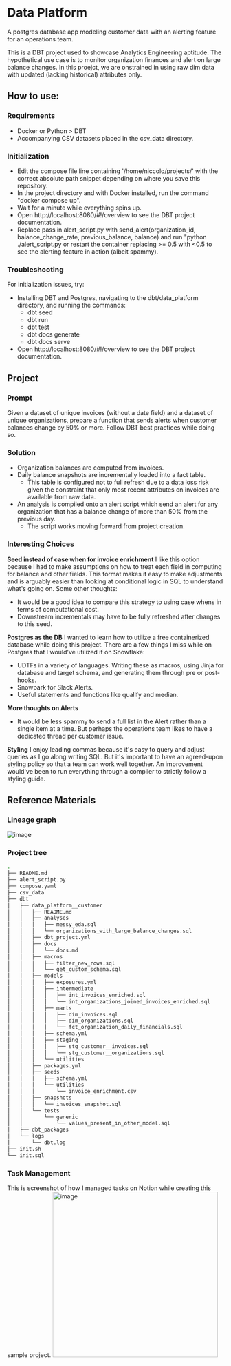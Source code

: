 # Data Platform

A postgres database app modeling customer data with an alerting feature for an operations team. 

This is a DBT project used to showcase Analytics Engineering aptitude. The hypothetical use case is to monitor organization finances and alert on large balance changes. In this proejct, we are onstrained in using raw dim data with updated (lacking historical) attributes only.

## How to use:

### Requirements
- Docker or Python > DBT
- Accompanying CSV datasets placed in the csv_data directory.

### Initialization
- Edit the compose file line containing '/home/niccolo/projects/' with the correct absolute path snippet depending on where you save this repository.
- In the project directory and with Docker installed, run the command "docker compose up".
- Wait for a minute while everything spins up.
- Open http://localhost:8080/#!/overview to see the DBT project documentation.
- Replace pass in alert_script.py with send_alert(organization_id, balance_change_rate, previous_balance, balance) and run "python ./alert_script.py or restart the container replacing >= 0.5 with <0.5 to see the alerting feature in action (albeit spammy).

### Troubleshooting
For initialization issues, try:
- Installing DBT and Postgres, navigating to the dbt/data_platform directory, and running the commands:
  - dbt seed
  - dbt run
  - dbt test
  - dbt docs generate
  - dbt docs serve
- Open http://localhost:8080/#!/overview to see the DBT project documentation.

## Project 

### Prompt

Given a dataset of unique invoices (without a date field) and a dataset of unique organizations, prepare a function that sends alerts when customer balances change by 50% or more. Follow DBT best practices while doing so.

### Solution
- Organization balances are computed from invoices.
- Daily balance snapshots are incrementally loaded into a fact table.
  - This table is configured not to full refresh due to a data loss risk given the constraint that only most recent attributes on invoices are available from raw data.
- An analysis is compiled onto an alert script which send an alert for any organization that has a balance change of more than 50% from the previous day.
  - The script works moving forward from project creation.

### Interesting Choices

**Seed instead of case when for invoice enrichment**
I like this option because I had to make assumptions on how to treat each field in computing for balance and other fields. This format makes it easy to make adjustments and is arguably easier than looking at conditional logic in SQL to understand what's going on. Some other thoughts:
- It would be a good idea to compare this strategy to using case whens in terms of computational cost.
- Downstream incrementals may have to be fully refreshed after changes to this seed.

**Postgres as the DB**
I wanted to learn how to utilize a free containerized database while doing this project. There are a few things I miss while on Postgres that I would've utilized if on Snowflake:
- UDTFs in a variety of languages. Writing these as macros, using Jinja for database and target schema, and generating them through pre or post-hooks.
- Snowpark for Slack Alerts.
- Useful statements and functions like qualify and median.

**More thoughts on Alerts**
- It would be less spammy to send a full list in the Alert rather than a single item at a time. But perhaps the operations team likes to have a dedicated thread per customer issue.

**Styling**
I enjoy leading commas because it's easy to query and adjust queries as I go along writing SQL. But it's important to have an agreed-upon styling policy so that a team can work well together. An improvement would've been to run everything through a compiler to strictly follow a styling guide.

## Reference Materials
### Lineage graph

![image](https://github.com/niccoloalexander/data_platform/assets/44615193/cb5bef22-0f99-457a-a0fa-82b76b0e6d7d)

### Project tree

```bash
.
├── README.md
├── alert_script.py
├── compose.yaml
├── csv_data
├── dbt
│   ├── data_platform__customer
│   │   ├── README.md
│   │   ├── analyses
│   │   │   ├── messy_eda.sql
│   │   │   └── organizations_with_large_balance_changes.sql
│   │   ├── dbt_project.yml
│   │   ├── docs
│   │   │   └── docs.md
│   │   ├── macros
│   │   │   ├── filter_new_rows.sql
│   │   │   └── get_custom_schema.sql
│   │   ├── models
│   │   │   ├── exposures.yml
│   │   │   ├── intermediate
│   │   │   │   ├── int_invoices_enriched.sql
│   │   │   │   └── int_organizations_joined_invoices_enriched.sql
│   │   │   ├── marts
│   │   │   │   ├── dim_invoices.sql
│   │   │   │   ├── dim_organizations.sql
│   │   │   │   └── fct_organization_daily_financials.sql
│   │   │   ├── schema.yml
│   │   │   ├── staging
│   │   │   │   ├── stg_customer__invoices.sql
│   │   │   │   └── stg_customer__organizations.sql
│   │   │   └── utilities
│   │   ├── packages.yml
│   │   ├── seeds
│   │   │   ├── schema.yml
│   │   │   └── utilities
│   │   │       └── invoice_enrichment.csv
│   │   ├── snapshots
│   │   │   └── invoices_snapshot.sql
│   │   └── tests
│   │       └── generic
│   │           └── values_present_in_other_model.sql
│   ├── dbt_packages
│   └── logs
│       └── dbt.log
├── init.sh
└── init.sql
```
### Task Management

This is screenshot of how I managed tasks on Notion while creating this sample project.
<img width="384" alt="image" src="https://github.com/niccoloalexander/data_platform/assets/44615193/9b5a6b9e-7d4e-48a5-b10e-c99036b6e38f">

